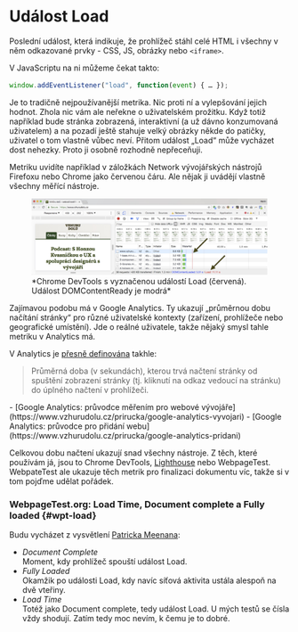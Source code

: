 # Událost Load

Poslední událost, která indikuje, že prohlížeč stáhl celé  HTML i všechny v něm odkazované prvky - CSS, JS, obrázky nebo `<iframe>`.

V JavaScriptu na ni můžeme čekat takto:

```javascript
window.addEventListener("load", function(event) { … });
```

Je to tradičně nejpoužívanější metrika. Nic proti ní a vylepšování jejich hodnot. Zhola nic vám ale neřekne o uživatelském prožitku. Když totiž například bude stránka zobrazená, interaktivní (a už dávno konzumovaná uživatelem) a na pozadí ještě stahuje velký obrázky někde do patičky, uživatel o tom vlastně vůbec neví. Přitom událost „Load“ může vycházet dost nehezky. Proto ji osobně rozhodně nepřeceňuji.

Metriku uvidíte například v záložkách Network vývojářských nástrojů Firefoxu nebo Chrome jako červenou čáru. Ale nějak ji uvádějí vlastně všechny měřící nástroje.

<figure>
<img src="../dist/images/original/devtools-load.jpg" alt="">
<figcaption markdown="1">    
*Chrome DevTools s vyznačenou událostí Load (červená). Událost DOMContentReady je modrá*
</figcaption> 
</figure>

Zajímavou podobu má v Google Analytics. Ty ukazují „průměrnou dobu načítání stránky“ pro různé uživatelské kontexty (zařízení, prohlížeče nebo geografické umístění). Jde o reálné uživatele, takže nějaký smysl tahle metriku v Analytics má.

V Analytics je [přesně definována](https://support.google.com/analytics/answer/2383341?hl=cs) takhle: 

> Průměrná doba (v sekundách), kterou trvá načtení stránky od spuštění zobrazení stránky (tj. kliknutí na odkaz vedoucí na stránku) do úplného načtení v prohlížeči.

<div class="related" markdown="1">
- [Google Analytics: průvodce měřením pro webové vývojáře](https://www.vzhurudolu.cz/prirucka/google-analytics-vyvojari)
- [Google Analytics: průvodce pro přidání webu](https://www.vzhurudolu.cz/prirucka/google-analytics-pridani)
</div>

Celkovou dobu načtení ukazují snad všechny nástroje. Z těch, které používám já, jsou to Chrome DevTools, [Lighthouse](lighthouse.md) nebo WebpageTest. WebpateTest ale ukazuje těch metrik pro finalizaci dokumentu víc, takže si v tom pojďme udělat pořádek.

### WebpageTest.org: Load Time, Document complete a Fully loaded {#wpt-load}

Budu vycházet z vysvětlení [Patricka Meenana](https://www.webpagetest.org/forums/showthread.php?tid=10315):

- *Document Complete*  
  Moment, kdy prohlížeč spouští událost Load.
- *Fully Loaded*   
  Okamžik po události Load, kdy navíc síťová aktivita ustála alespoň na dvě vteřiny.
- *Load Time*  
  Totéž jako Document complete, tedy událost Load. U mých testů se čísla vždy shodují. Zatím tedy moc nevím, k čemu je to dobré.
